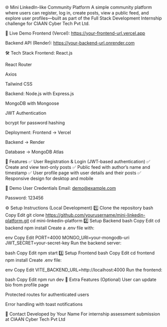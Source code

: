 🌐 Mini LinkedIn-like Community Platform
A simple community platform where users can register, log in, create posts, view a public feed, and explore user profiles—built as part of the Full Stack Development Internship challenge for CIAAN Cyber Tech Pvt Ltd.

🚀 Live Demo
Frontend (Vercel): https://your-frontend-url.vercel.app

Backend API (Render): https://your-backend-url.onrender.com

🛠️ Tech Stack
Frontend:
React.js

React Router

Axios

Tailwind CSS

Backend:
Node.js with Express.js

MongoDB with Mongoose

JWT Authentication

bcrypt for password hashing

Deployment:
Frontend → Vercel

Backend → Render

Database → MongoDB Atlas

🔑 Features
✅ User Registration & Login (JWT-based authentication)
✅ Create and view text-only posts
✅ Public feed with author’s name and timestamp
✅ User profile page with user details and their posts
✅ Responsive design for desktop and mobile

👤 Demo User Credentials
Email: demo@example.com

Password: 123456

⚙️ Setup Instructions (Local Development)
1️⃣ Clone the repository
bash
Copy
Edit
git clone https://github.com/yourusername/mini-linkedin-platform.git
cd mini-linkedin-platform
2️⃣ Setup Backend
bash
Copy
Edit
cd backend
npm install
Create a .env file with:

env
Copy
Edit
PORT=4000
MONGO_URI=your-mongodb-uri
JWT_SECRET=your-secret-key
Run the backend server:

bash
Copy
Edit
npm start
3️⃣ Setup Frontend
bash
Copy
Edit
cd frontend
npm install
Create .env file:

env
Copy
Edit
VITE_BACKEND_URL=http://localhost:4000
Run the frontend:

bash
Copy
Edit
npm run dev
🌟 Extra Features (Optional)
User can update bio from profile page

Protected routes for authenticated users

Error handling with toast notifications

📧 Contact
Developed by Your Name
For internship assessment submission at CIAAN Cyber Tech Pvt Ltd